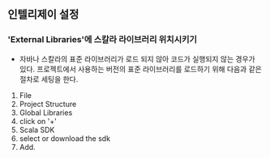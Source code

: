 ## 인텔리제이 설정

### 'External Libraries'에 스칼라 라이브러리 위치시키기
- 자바나 스칼라의 표준 라이브러리가 로드 되지 않아 코드가 실행되지 않는 경우가 있다. 프로젝트에서 사용하는 버전의 표준 라이브러리를 로드하기 위해 다음과 같은 절차로 세팅을 한다.

1. File 
2. Project Structure 
3. Global Libraries 
4. click on '+' 
5. Scala SDK 
6. select or download the sdk
7. Add.